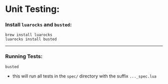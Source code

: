 
# Unit Testing:

### Install `luarocks` and `busted`: 
```
brew install luarocks
luarocks install busted
```
--- 

### Running Tests: 
```
busted 
```
- this will run all tests in the `spec/` directory with the suffix `..._spec.lua`